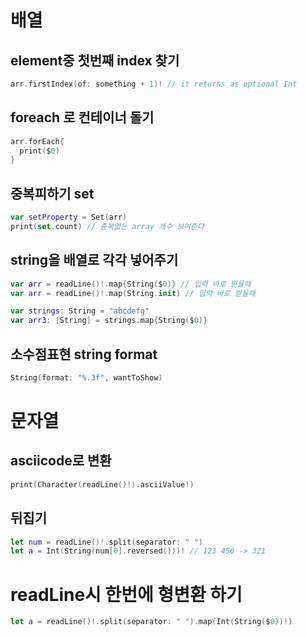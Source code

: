 
# 배열

## element중 첫번째 index 찾기
```swift
arr.firstIndex(of: something + 1)! // it returns as optional Int
```

## foreach 로 컨테이너 돌기 
```swift
arr.forEach{
  print($0)
}
```

## 중복피하기 set
```swift
var setProperty = Set(arr)
print(set.count) // 중복없는 array 개수 보여준다
```

## string을 배열로 각각 넣어주기
```swift
var arr = readLine()!.map{String($0)} // 입력 바로 받을때
var arr = readLine()!.map(String.init) // 입력 바로 받을때

var strings: String = "abcdefg"
var arr3: [String] = strings.map{String($0)} 

```

## 소수점표현 string format
```swift
String(format: "%.3f", wantToShow)
```

# 문자열

## asciicode로 변환
```swift
print(Character(readLine()!).asciiValue!)
```

## 뒤집기
```swift
let num = readLine()!.split(separator: " ")
let a = Int(String(num[0].reversed()))! // 123 456 -> 321
```

# readLine시 한번에 형변환 하기

```swift
let a = readLine()!.split(separator: " ").map(Int(String($0))!)
```

